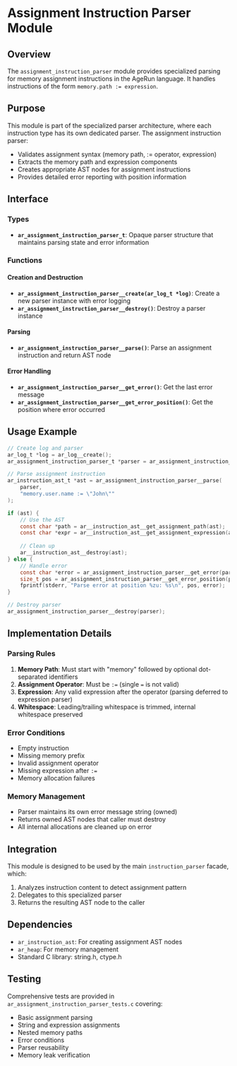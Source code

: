# Assignment Instruction Parser Module

## Overview

The `assignment_instruction_parser` module provides specialized parsing for memory assignment instructions in the AgeRun language. It handles instructions of the form `memory.path := expression`.

## Purpose

This module is part of the specialized parser architecture, where each instruction type has its own dedicated parser. The assignment instruction parser:

- Validates assignment syntax (memory path, := operator, expression)
- Extracts the memory path and expression components
- Creates appropriate AST nodes for assignment instructions
- Provides detailed error reporting with position information

## Interface

### Types

- **`ar_assignment_instruction_parser_t`**: Opaque parser structure that maintains parsing state and error information

### Functions

#### Creation and Destruction

- **`ar_assignment_instruction_parser__create(ar_log_t *log)`**: Create a new parser instance with error logging
- **`ar_assignment_instruction_parser__destroy()`**: Destroy a parser instance

#### Parsing

- **`ar_assignment_instruction_parser__parse()`**: Parse an assignment instruction and return AST node

#### Error Handling

- **`ar_assignment_instruction_parser__get_error()`**: Get the last error message
- **`ar_assignment_instruction_parser__get_error_position()`**: Get the position where error occurred

## Usage Example

```c
// Create log and parser
ar_log_t *log = ar_log__create();
ar_assignment_instruction_parser_t *parser = ar_assignment_instruction_parser__create(log);

// Parse assignment instruction
ar_instruction_ast_t *ast = ar_assignment_instruction_parser__parse(
    parser, 
    "memory.user.name := \"John\""
);

if (ast) {
    // Use the AST
    const char *path = ar__instruction_ast__get_assignment_path(ast);
    const char *expr = ar__instruction_ast__get_assignment_expression(ast);
    
    // Clean up
    ar__instruction_ast__destroy(ast);
} else {
    // Handle error
    const char *error = ar_assignment_instruction_parser__get_error(parser);
    size_t pos = ar_assignment_instruction_parser__get_error_position(parser);
    fprintf(stderr, "Parse error at position %zu: %s\n", pos, error);
}

// Destroy parser
ar_assignment_instruction_parser__destroy(parser);
```

## Implementation Details

### Parsing Rules

1. **Memory Path**: Must start with "memory" followed by optional dot-separated identifiers
2. **Assignment Operator**: Must be `:=` (single `=` is not valid)
3. **Expression**: Any valid expression after the operator (parsing deferred to expression parser)
4. **Whitespace**: Leading/trailing whitespace is trimmed, internal whitespace preserved

### Error Conditions

- Empty instruction
- Missing memory prefix
- Invalid assignment operator
- Missing expression after `:=`
- Memory allocation failures

### Memory Management

- Parser maintains its own error message string (owned)
- Returns owned AST nodes that caller must destroy
- All internal allocations are cleaned up on error

## Integration

This module is designed to be used by the main `instruction_parser` facade, which:

1. Analyzes instruction content to detect assignment pattern
2. Delegates to this specialized parser
3. Returns the resulting AST node to the caller

## Dependencies

- `ar_instruction_ast`: For creating assignment AST nodes
- `ar_heap`: For memory management
- Standard C library: string.h, ctype.h

## Testing

Comprehensive tests are provided in `ar_assignment_instruction_parser_tests.c` covering:

- Basic assignment parsing
- String and expression assignments
- Nested memory paths
- Error conditions
- Parser reusability
- Memory leak verification